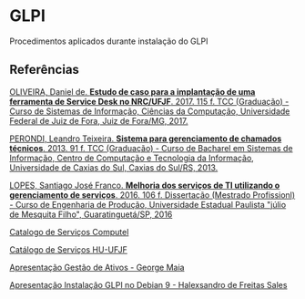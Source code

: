 # GLPI

Procedimentos aplicados durante instalação do GLPI

## Referências
[OLIVEIRA, Daniel de. **Estudo de caso para a implantação de uma ferramenta de Service Desk no NRC/UFJF**. 2017. 115 f. TCC (Graduação) - Curso de Sistemas de Informação, Ciências da Computação, Universidade Federal de Juiz de Fora, Juiz de Fora/MG, 2017.](docs/TCC_danieldeoliveira.pdf)

[PERONDI, Leandro Teixeira. **Sistema para gerenciamento de chamados técnicos**. 2013. 91 f. TCC (Graduação) - Curso de Bacharel em Sistemas de Informação, Centro de Computação e Tecnologia da Informação, Universidade de Caxias do Sul, Caxias do Sul/RS, 2013.](docs/TCC_leandroteixeiraperondi.pdf)

[LOPES, Santiago José Franco. **Melhoria dos serviços de TI utilizando o gerenciamento de serviços**. 2016. 106 f. Dissertação (Mestrado Profissionl) - Curso de Engenharia de Produção, Universidade Estadual Paulista "júlio de Mesquita Filho", Guaratinguetá/SP, 2016](docs/TCC_santianojosefrancolopes.pdf)

[Catalogo de Serviços Computel](docs/Catalogo_de_Servicos_Computel.pdf)

[Catálogo de Serviços HU-UFJF](docs/Catalogo_Servicos_HU-UFJF.pdf)

[Apresentação Gestão de Ativos - George Maia](docs/Gestao_de_ativos_georgemaia.pdf)

[Apresentação Instalação GLPI no Debian 9 - Halexsandro de Freitas Sales](https://pt.slideshare.net/halexsandro/glpi-debian-9)
